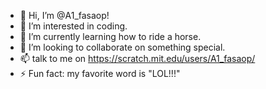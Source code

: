 - 👋 Hi, I’m @A1_fasaop!
- 👀 I’m interested in coding.
- 🌱 I’m currently learning how to ride a horse.
- 💞️ I’m looking to collaborate on something special.
- 📫 talk to me on https://scratch.mit.edu/users/A1_fasaop/
- ⚡ Fun fact: my favorite word is "LOL!!!"

<!---
A1fasaop/A1fasaop is a ✨ special ✨ repository because its `README.md` (this file) appears on your GitHub profile.
You can click the Preview link to take a look at your changes.![IMG-20240131-WA0000](https://github.com/A1fasaop/A1fasaop/assets/156704742/3bfedec9-6eaf-4a9e-a32d-4ebef7f4a85b)

--->
